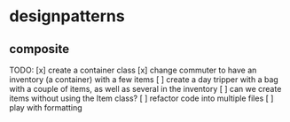 # designpatterns

## composite

TODO:
[x] create a container class
[x] change commuter to have an inventory (a container) with a few items
[ ] create a day tripper with a bag with a couple of items, as well as several in the inventory
[ ] can we create items without using the Item class?
[ ] refactor code into multiple files
[ ] play with formatting

